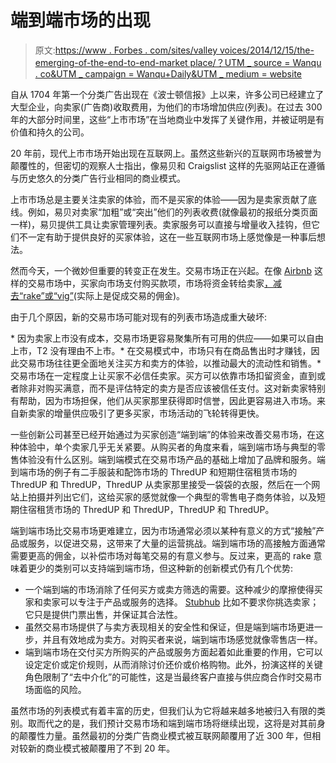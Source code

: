 # 端到端市场的出现

> 原文:[https://www . Forbes . com/sites/valley voices/2014/12/15/the-emerging-of-the-end-to-end-market place/？UTM _ source = Wanqu . co&UTM _ campaign = Wanqu+Daily&UTM _ medium = website](https://www.forbes.com/sites/valleyvoices/2014/12/15/the-emergence-of-the-end-to-end-marketplace/?utm_source=wanqu.co&utm_campaign=Wanqu+Daily&utm_medium=website)

自从 1704 年第一个分类广告出现在《波士顿信报》上以来，许多公司已经建立了大型企业，向卖家(广告商)收取费用，为他们的市场增加供应(列表)。在过去 300 年的大部分时间里，这些“上市市场”在当地商业中发挥了关键作用，并被证明是有价值和持久的公司。

20 年前，现代上市市场开始出现在互联网上。虽然这些新兴的互联网市场被誉为颠覆性的，但密切的观察人士指出，像易贝和 Craigslist 这样的先驱网站正在遵循与历史悠久的分类广告行业相同的商业模式。

上市市场总是主要关注卖家的体验，而不是买家的体验——因为是卖家贡献了底线。例如，易贝对卖家“加粗”或“突出”他们的列表收费(就像最初的报纸分类页面一样)，易贝提供工具让卖家管理列表。卖家服务可以直接与增量收入挂钩，但它们不一定有助于提供良好的买家体验，这在一些互联网市场上感觉像是一种事后想法。

然而今天，一个微妙但重要的转变正在发生。交易市场正在兴起。在像 [Airbnb](https://www.airbnb.com) 这样的交易市场中，买家向市场支付购买款项，市场将资金转给卖家[，减去“rake”或“vig”](http://abovethecrowd.com/2013/04/18/a-rake-too-far-optimal-platformpricing-strategy/)(实际上是促成交易的佣金)。

由于几个原因，新的交易市场可能对现有的列表市场造成重大破坏:

<fbs-ad position="inread" progressive="" ad-id="article-0-inread" aria-hidden="true" role="presentation">*   因为卖家上市没有成本，交易市场更容易聚集所有可用的供应——如果可以自由上市，T2 没有理由不上市。*   在交易模式中，市场只有在商品售出时才赚钱，因此交易市场往往更全面地关注买方和卖方的体验，以推动最大的流动性和销售。*   交易市场在一定程度上让买家不必信任卖家。买方可以依靠市场扣留资金，直到或者除非对购买满意，而不是评估特定的卖方是否应该被信任支付。这对新卖家特别有帮助，因为市场担保，他们从买家那里获得即时信誉，因此更容易进入市场。来自新卖家的增量供应吸引了更多买家，市场活动的飞轮转得更快。</fbs-ad>

一些创新公司甚至已经开始通过为买家创造“端到端”的体验来改善交易市场，在这种体验中，单个卖家几乎无关紧要。从购买者的角度来看，端到端市场与典型的零售体验没有什么区别。端到端模式在交易市场产品的基础上增加了品牌和服务。端到端市场的例子有二手服装和配饰市场的 ThredUP 和短期住宿租赁市场的 ThredUP 和 ThredUP，ThredUP 从卖家那里接受一袋袋的衣服，然后在一个网站上拍摄并列出它们，这给买家的感觉就像一个典型的零售电子商务体验，以及短期住宿租赁市场的 ThredUP 和 ThredUP，ThredUP 和 ThredUP。

端到端市场比交易市场更难建立，因为市场通常必须以某种有意义的方式“接触”产品或服务，以促进交易，这带来了大量的运营挑战。端到端市场的高接触方面通常需要更高的佣金，以补偿市场对每笔交易的有意义参与。反过来，更高的 rake 意味着更少的类别可以支持端到端市场，但这种新的创新模式仍有几个优势:

*   一个端到端的市场消除了任何买方或卖方筛选的需要。这种减少的摩擦使得买家和卖家可以专注于产品或服务的选择。 [Stubhub](http://www.stubhub.com) 比如不要求你挑选卖家；它只是提供门票出售，并保证其合法性。
*   虽然交易市场提供了与卖方表现相关的安全性和保证，但是端到端市场更进一步，并且有效地成为卖方。对购买者来说，端到端市场感觉就像零售店一样。
*   端到端市场在交付买方所购买的产品或服务方面起着如此重要的作用，它可以设定定价或定价规则，从而消除讨价还价或价格购物。此外，扮演这样的关键角色限制了“去中介化”的可能性，这是当最终客户直接与供应商合作时交易市场面临的风险。

虽然市场的列表模式有着丰富的历史，但我们认为它将越来越多地被归入有限的类别。取而代之的是，我们预计交易市场和端到端市场将继续出现，这将是对其前身的颠覆性力量。虽然最初的分类广告商业模式被互联网颠覆用了近 300 年，但相对较新的商业模式被颠覆用了不到 20 年。